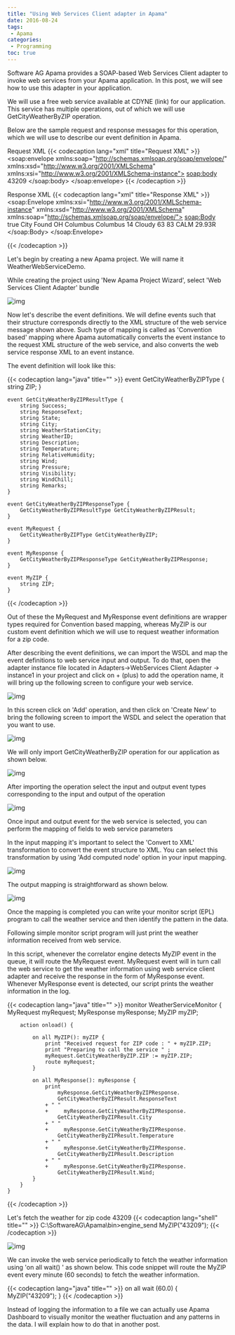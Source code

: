 ```yaml
---
title: "Using Web Services Client adapter in Apama"
date: 2016-08-24
tags:
 - Apama
categories:
 - Programming 
toc: true
---
```

Software AG Apama provides a SOAP-based Web Services Client adapter to invoke web services from your Apama application. In this post, we will see how to use this adapter in your application.

We will use a free web service available at  CDYNE (link) for our application. This service has multiple operations, out of which we will use GetCityWeatherByZIP operation.

Below are the sample request and response messages for this operation, which we will use to describe our event definition in Apama.

Request XML
{{< codecaption lang="xml" title="Request XML" >}}
    <soap:envelope 
    xmlns:soap="http://schemas.xmlsoap.org/soap/envelope/" 
    xmlns:xsd="http://www.w3.org/2001/XMLSchema" 
    xmlns:xsi="http://www.w3.org/2001/XMLSchema-instance">
    <soap:body>
        <GetCityWeatherByZip xmlns="http://ws.cdyne.com/WeatherWS/">
        <Zip>43209</Zip>
        </GetCityWeatherByZip>
    </soap:body>
    </soap:envelope>
{{< /codecaption >}}

Response XML
{{< codecaption lang="xml" title="Response XML" >}}    <soap:Envelope 
    xmlns:xsi="http://www.w3.org/2001/XMLSchema-instance" 
    xmlns:xsd="http://www.w3.org/2001/XMLSchema" 
    xmlns:soap="http://schemas.xmlsoap.org/soap/envelope/">
    <soap:Body>
        <GetCityWeatherByZIPResponse 
        xmlns="http://ws.cdyne.com/WeatherWS/">
        <GetCityWeatherByZIPResult>
            <Success>true</Success>
            <ResponseText>City Found</ResponseText>
            <State>OH</State>
            <City>Columbus</City>
            <WeatherStationCity>Columbus</WeatherStationCity>
            <WeatherID>14</WeatherID>
            <Description>Cloudy</Description>
            <Temperature>63</Temperature>
            <RelativeHumidity>83</RelativeHumidity>
            <Wind>CALM</Wind>
            <Pressure>29.93R</Pressure>
            <Visibility/>
            <WindChill/>
            <Remarks/>
        </GetCityWeatherByZIPResult>
        </GetCityWeatherByZIPResponse>
    </soap:Body>
    </soap:Envelope>

{{< /codecaption >}}

Let's begin by creating a new Apama project. We will name it WeatherWebServiceDemo.

While creating the project using 'New Apama Project Wizard', select 'Web Services Client Adapter' bundle

![img](/img/2016/ApamaWS_1.PNG)



Now let's describe the event definitions. We will define events such that their structure corresponds directly to the XML structure of the web service message shown above. Such type of mapping is called as 'Convention based' mapping where Apama automatically converts the event instance to the request XML structure of the web service, and also converts the web service response XML to an event instance.

The event definition will look like this:

{{< codecaption lang="java" title="" >}}
    event GetCityWeatherByZIPType {
        string ZIP;
    }

    event GetCityWeatherByZIPResultType {
        string Success;
        string ResponseText;
        string State;
        string City;
        string WeatherStationCity;
        string WeatherID;
        string Description;
        string Temperature;
        string RelativeHumidity;
        string Wind;
        string Pressure;
        string Visibility;
        string WindChill;
        string Remarks;
    }

    event GetCityWeatherByZIPResponseType {
        GetCityWeatherByZIPResultType GetCityWeatherByZIPResult;
    }

    event MyRequest {
        GetCityWeatherByZIPType GetCityWeatherByZIP;
    }

    event MyResponse {
        GetCityWeatherByZIPResponseType GetCityWeatherByZIPResponse;
    }

    event MyZIP {
        string ZIP;
    }

{{< /codecaption >}}

Out of these the MyRequest and MyResponse event definitions are wrapper types required for Convention based mapping, whereas MyZIP is our custom event definition which we will use to request weather information for a zip code.

After describing the event definitions, we can import the WSDL and map the event definitions to web service input and output. To do that, open the adapter instance file located in Adapters->WebServices Client Adapter -> instance1 in your project and click on + (plus) to add the operation name, it will bring up the following screen to configure your web service.   

![img](/img/2016/ApamaWS_1_Import.PNG)


In this screen click on 'Add' operation, and then click on 'Create New' to bring the following screen to import the WSDL and select the operation that you want to use. 

![img](/img/2016/ApamaWS_2_Import.PNG)

We will only import GetCityWeatherByZIP operation for our application as shown below. 

![img](/img/2016/ApamaWS_3_Import.PNG)


After importing the operation select the input and output event types corresponding to the input and output of the operation

![img](/img/2016/ApamaWS_4_Import.PNG)

Once input and output event for the web service is selected, you can perform the mapping of fields to web service parameters

In the input mapping it's important to select the 'Convert to XML' transformation to convert the event structure to XML. You can select this transformation by using 'Add computed node' option in your input mapping. 

![img](/img/2016/ApamaWS_input_mapping.PNG)

The output mapping is straightforward as shown below.

![img](/img/2016/ApamaWS_output_mapping.PNG)

Once the mapping is completed you can write your monitor script (EPL) program to call the weather service and then identify the pattern in the data.

Following simple monitor script program will just print the weather information received from web service.

In this script, whenever the correlator engine detects MyZIP event in the queue, it will route the MyRequest event. MyRequest event will in turn call the web service to get the weather information using web service client adapter and receive the response in the form of MyResponse event. Whenever MyResponse event is detected, our script prints the weather information in the log.

{{< codecaption lang="java" title="" >}}
    monitor WeatherServiceMonitor {
        MyRequest myRequest;
        MyResponse myResponse;
        MyZIP myZIP;

        action onload() {

            on all MyZIP(): myZIP {
                print "Received request for ZIP code : " + myZIP.ZIP;
                print "Preparing to call the service " ;
                myRequest.GetCityWeatherByZIP.ZIP := myZIP.ZIP;
                route myRequest;            
            }

            on all MyResponse(): myResponse {
                print 
                    myResponse.GetCityWeatherByZIPResponse.
                    GetCityWeatherByZIPResult.ResponseText 
                + " " 
                +     myResponse.GetCityWeatherByZIPResponse.
                    GetCityWeatherByZIPResult.City
                + " " 
                +     myResponse.GetCityWeatherByZIPResponse.
                    GetCityWeatherByZIPResult.Temperature
                + " " 
                +     myResponse.GetCityWeatherByZIPResponse.
                    GetCityWeatherByZIPResult.Description
                + " " 
                +     myResponse.GetCityWeatherByZIPResponse.
                    GetCityWeatherByZIPResult.Wind; 
            }
        }
    }

{{< /codecaption >}}

 Let's fetch the weather for zip code 43209
{{< codecaption lang="shell" title="" >}}
    C:\SoftwareAG\Apama\bin>engine_send
    MyZIP("43209");
{{< /codecaption >}}

![img](/img/2016/ApamaWS_result.PNG)


We can invoke the web service periodically to fetch the weather information using 'on all wait() ' as shown below. This code snippet will route the MyZIP event every minute (60 seconds) to fetch the weather information.

{{< codecaption lang="java" title="" >}}
    on all wait (60.0) {
      MyZIP("43209"); 
    }
{{< /codecaption >}}

Instead of logging the information to a file we can actually use Apama Dashboard to visually monitor the weather fluctuation and any patterns in the data. I will explain how to do that in another post.
